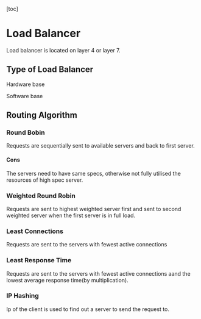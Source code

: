 [toc]

# Load Balancer

Load balancer is located on layer 4 or layer 7.

## Type of Load Balancer

Hardware base

Software base

## Routing Algorithm

### Round Bobin

Requests are sequentially sent to available servers and back to first server.

#### Cons

The servers need to have same specs, otherwise not fully utilised the resources of high spec server.

### Weighted Round Robin

Requests are sent to highest weighted server first and sent to second weighted server when the first server is in full load.

### Least Connections

Requests are sent to the servers with fewest active connections

### Least Response Time

Requests are sent to the servers with fewest active connections aand the lowest average response time(by multiplication).

### IP Hashing

Ip of the client is used to find out a server to send the request to.